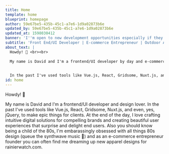 ```yaml
---
title: Home
template: home
blueprint: homepage
author: 59e67be5-435b-45c1-a7e6-1d9a02873b6e
updated_by: 59e67be5-435b-45c1-a7e6-1d9a02873b6e
updated_at: 1598030412
banner: 'I''m open to new development opportunities especially if they include any of the following: Vue.js, TailwindCSS, Gridsome, Statamic, SaaS, product development, apparel design, and/or retro anything.'
subtitle: 'Front End/UI Developer | E-commerce Entrepreneur | Outdoor Adventurer | Design Enthusiast | Photographer'
about_text: |
  Howdy! 👋 <br><br>
  
  My name is David and I'm a frontend/UI developer by day and e-commerce entrepeneur running RainierWatch.com by night. <br><br>
  
  
  In the past I've used tools like Vue.js, React, Gridsome, Nuxt.js, and even, yes, jQuery, to make epic things for clients like Sony, Microsoft, and SAP Concur. At the end of the day, I love crafting intuitive digital solutions for compelling brands and creating beautiful user experiences that surprise and delight end users. Also you should know being a child of the 80s, I'm embarassingly obsessed with all things throwback design (queue the synthwave music 👾) and love designing new old school looking gear for Rainier Watch.
id: home
---
```

Howdy! 👋

My name is David and I'm a frontend/UI developer and design lover. In the past I've used tools like Vue.js, React, Gridsome, Nuxt.js, and even, yes, jQuery, to make epic things for clients. At the end of the day, I love crafting intuitive digital solutions for compelling brands and creating beautiful user experiences that surprise and delight end users. Also you should know being a child of the 80s, I'm embarassingly obsessed with all things 80s design (queue the synthwave music 👾) and as an e-commerce entrepreneur founder you can often find me dreaming up new apparel designs for rainierwatch.com.

